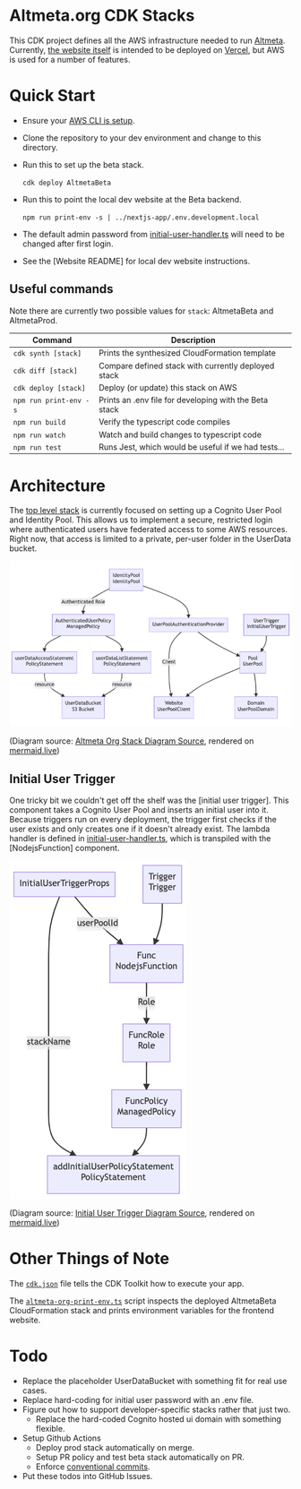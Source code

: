 # Altmeta.org CDK Stacks

This CDK project defines all the AWS infrastructure needed to run [Altmeta].
Currently, [the website itself] is intended to be deployed on [Vercel], but
AWS is used for a number of features.

# Quick Start

* Ensure your [AWS CLI is setup].
* Clone the repository to your dev environment and change to this directory.
* Run this to set up the beta stack.

  `cdk deploy AltmetaBeta`

* Run this to point the local dev website at the Beta backend.

  `npm run print-env -s | ../nextjs-app/.env.development.local`
* The default admin password from [initial-user-handler.ts] will need to be
  changed after first login.
* See the [Website README] for local dev website instructions.

## Useful commands

Note there are currently two possible values for `stack`: AltmetaBeta and
AltmetaProd.

| Command | Description |
|---|---|
| `cdk synth [stack]` | Prints the synthesized CloudFormation template |
| `cdk diff [stack]` | Compare defined stack with currently deployed stack |
| `cdk deploy [stack]` | Deploy (or update) this stack on AWS |
| `npm run print-env -s` | Prints an .env file for developing with the Beta stack |
| `npm run build` | Verify the typescript code compiles |
| `npm run watch` | Watch and build changes to typescript code |
| `npm run test` | Runs Jest, which would be useful if we had tests... |

# Architecture

The [top level stack] is currently focused on setting up a Cognito User Pool and
Identity Pool.  This allows us to implement a secure, restricted login where
authenticated users have federated access to some AWS resources.  Right now,
that access is limited to a private, per-user folder in the UserData bucket.

![Altmeta Org Stack Diagram]

(Diagram source: [Altmeta Org Stack Diagram Source], rendered on [mermaid.live])

## Initial User Trigger

One tricky bit we couldn't get off the shelf was the [initial user trigger].
This component takes a Cognito User Pool and inserts an initial user into it.
Because triggers run on every deployment, the trigger first checks if the user
exists and only creates one if it doesn't already exist.  The lambda handler
is defined in [initial-user-handler.ts], which is transpiled with the
[NodejsFunction] component.

![Initial User Trigger Diagram]

(Diagram source: [Initial User Trigger Diagram Source], rendered on [mermaid.live])

# Other Things of Note

The [`cdk.json`] file tells the CDK Toolkit how to execute your app.

The [`altmeta-org-print-env.ts`] script inspects the deployed AltmetaBeta
CloudFormation stack and prints environment variables for the frontend website.

# Todo

* Replace the placeholder UserDataBucket with something fit for real use cases.
* Replace hard-coding for initial user password with an .env file.
* Figure out how to support developer-specific stacks rather that just two.
  * Replace the hard-coded Cognito hosted ui domain with something flexible.
* Setup Github Actions
  * Deploy prod stack automatically on merge.
  * Setup PR policy and test beta stack automatically on PR.
  * Enforce [conventional commits].
* Put these todos into GitHub Issues.

<!-- Link References -->

[Altmeta]: https://altmeta.org "Altmeta.org"
[the website itself]: ../nextjs-app/README.md "Altmeta.org frontend package"
[Vercel]: https://vercel.com "Vercel"
[AWS CLI is setup]: https://docs.aws.amazon.com/cli/latest/userguide/getting-started-quickstart.html "AWS Command Line Interface Quick Setup"
[initial-user-handler.ts]: lib/initial-user-handler.ts "Handler to setup initial user"
[top level stack]: lib/altmeta-org-stack.ts "Source of CDK Stack 'AltmetaOrgStack'"
[Altmeta Org Stack Diagram]: doc/altmeta-org-stack-mermaid.png "Component architecture of Altmeta Org Stack"
[Altmeta Org Stack Diagram Source]: doc/altmeta-org-stack.md "Diagram source for Component architecture of Altmeta Org Stack"
[Initial User Trigger Diagram]: doc/initial-user-trigger-mermaid.png "Component architecture of Initial User Trigger Component"
[Initial User Trigger Diagram Source]: doc/initial-user-trigger.md "Diagram source for Component architecture of Initial User Trigger Component"
[mermaid.live]: https://mermaid.live/ "Mermaid Live editor"
[conventional commits]: https://www.conventionalcommits.org/ "Conventional Commits Spec"
[`cdk.json`]: cdk.json
[`altmeta-org-print-env.ts`]: bin/altmeta-org-print-env.ts